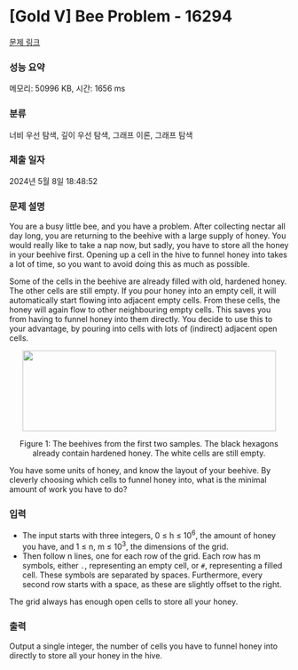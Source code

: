 # [Gold V] Bee Problem - 16294 

[문제 링크](https://www.acmicpc.net/problem/16294) 

### 성능 요약

메모리: 50996 KB, 시간: 1656 ms

### 분류

너비 우선 탐색, 깊이 우선 탐색, 그래프 이론, 그래프 탐색

### 제출 일자

2024년 5월 8일 18:48:52

### 문제 설명

<p>You are a busy little bee, and you have a problem. After collecting nectar all day long, you are returning to the beehive with a large supply of honey. You would really like to take a nap now, but sadly, you have to store all the honey in your beehive first. Opening up a cell in the hive to funnel honey into takes a lot of time, so you want to avoid doing this as much as possible.</p>

<p>Some of the cells in the beehive are already filled with old, hardened honey. The other cells are still empty. If you pour honey into an empty cell, it will automatically start flowing into adjacent empty cells. From these cells, the honey will again flow to other neighbouring empty cells. This saves you from having to funnel honey into them directly. You decide to use this to your advantage, by pouring into cells with lots of (indirect) adjacent open cells.</p>

<p style="text-align: center;"><img alt="" src="https://upload.acmicpc.net/a5884c0c-7004-41a7-bb5a-427a33f8334a/-/preview/" style="width: 457px; height: 145px;"></p>

<p style="text-align: center;">Figure 1: The beehives from the first two samples. The black hexagons already contain hardened honey. The white cells are still empty.</p>

<p>You have some units of honey, and know the layout of your beehive. By cleverly choosing which cells to funnel honey into, what is the minimal amount of work you have to do?</p>

### 입력 

 <ul>
	<li>The input starts with three integers, 0 ≤ h ≤ 10<sup>6</sup>, the amount of honey you have, and 1 ≤ n, m ≤ 10<sup>3</sup>, the dimensions of the grid.</li>
	<li>Then follow n lines, one for each row of the grid. Each row has m symbols, either <code>.</code>, representing an empty cell, or <code>#</code>, representing a filled cell. These symbols are separated by spaces. Furthermore, every second row starts with a space, as these are slightly offset to the right.</li>
</ul>

<p>The grid always has enough open cells to store all your honey.</p>

### 출력 

 <p>Output a single integer, the number of cells you have to funnel honey into directly to store all your honey in the hive.</p>

